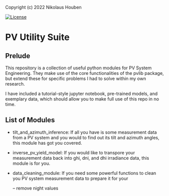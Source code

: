 Copyright (c) 2022 Nikolaus Houben

[![License](https://img.shields.io/badge/License-Apache%202.0-blue.svg)](https://opensource.org/licenses/Apache-2.0)

# PV Utility Suite

## Prelude

This repository is a collection of useful python modules for PV System Engineering. They make use of the core functionalities of the pvlib package, but extend these for specific problems I had to solve within my own research. 

I have included a tutorial-style jupyter notebook, pre-trained models, and exemplary data, which should allow you to make full use of this repo in no time. 

## List of Modules

* tilt_and_azimuth_inference: If all you have is some measurement data from a PV system and you would to find out its tilt and azimuth angles, this module has got you covered. 
* inverse_pv_yield_model: If you would like to transpore your measurement data back into ghi, dni, and dhi irradiance data, this module is for you. 
* data_cleaning_module: If you need some powerful functions to clean you PV system measurement data to prepare it for your 
 
  – remove night values
